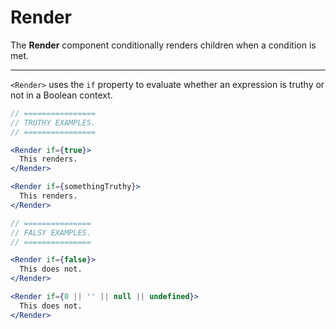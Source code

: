 # Render

The **Render** component conditionally renders children when a condition is met.

---

`<Render>` uses the `if` property to evaluate whether an expression is truthy
or not in a Boolean context.

```jsx
// ================
// TRUTHY EXAMPLES.
// ================

<Render if={true}>
  This renders.
</Render>

<Render if={somethingTruthy}>
  This renders.
</Render>

// ===============
// FALSY EXAMPLES.
// ===============

<Render if={false}>
  This does not.
</Render>

<Render if={0 || '' || null || undefined}>
  This does not.
</Render>
```
